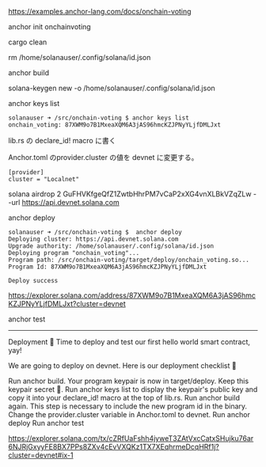 https://examples.anchor-lang.com/docs/onchain-voting

anchor init onchainvoting



cargo clean

rm /home/solanauser/.config/solana/id.json

anchor build


solana-keygen new -o /home/solanauser/.config/solana/id.json

anchor keys list

```
solanauser ➜ /src/onchain-voting $ anchor keys list
onchain_voting: 87XWM9o7B1MxeaXQM6A3jAS96hmcKZJPNyYLjfDMLJxt
```

lib.rs の declare_id! macro に書く

Anchor.toml のprovider.cluster の値を devnet に変更する。

```
[provider]
cluster = "Localnet"
```


solana airdrop 2 GuFHVKfgeQfZ1ZwtbHhrPM7vCaP2xXG4vnXLBkVZqZLw --url https://api.devnet.solana.com


anchor deploy



```
solanauser ➜ /src/onchain-voting $  anchor deploy
Deploying cluster: https://api.devnet.solana.com
Upgrade authority: /home/solanauser/.config/solana/id.json
Deploying program "onchain_voting"...
Program path: /src/onchain-voting/target/deploy/onchain_voting.so...
Program Id: 87XWM9o7B1MxeaXQM6A3jAS96hmcKZJPNyYLjfDMLJxt

Deploy success
```

https://explorer.solana.com/address/87XWM9o7B1MxeaXQM6A3jAS96hmcKZJPNyYLjfDMLJxt?cluster=devnet




anchor test




-----

Deployment 🎉
Time to deploy and test our first hello world smart contract, yay!

We are going to deploy on devnet. Here is our deployment checklist 🚀

Run anchor build. Your program keypair is now in target/deploy. Keep this keypair secret 🤫.
Run anchor keys list to display the keypair's public key and copy it into your declare_id! macro at the top of lib.rs.
Run anchor build again. This step is necessary to include the new program id in the binary.
Change the provider.cluster variable in Anchor.toml to devnet.
Run anchor deploy
Run anchor test

https://explorer.solana.com/tx/cZRfUaFshh4jyweT3ZAtVxcCatxSHujku76ar6NJRjGxyyFE8BX7PPs8ZXv4cEvVXQKz1TX7XEqhrmeDcqHRf1j?cluster=devnet#ix-1